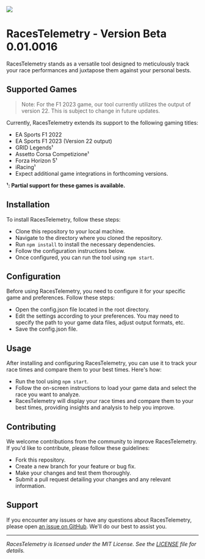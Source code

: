 ![](https://github.com/ssar-group/.github/tree/main/source/images/racesTelemetry-header.png)

# RacesTelemetry - Version Beta 0.01.0016

RacesTelemetry stands as a versatile tool designed to meticulously track your race performances and juxtapose them against your personal bests.

## Supported Games
>Note: For the F1 2023 game, our tool currently utilizes the output of version 22. This is subject to change in future updates.

Currently, RacesTelemetry extends its support to the following gaming titles:

* EA Sports F1 2022
* EA Sports F1 2023 (Version 22 output)
* GRID Legends¹
* Assetto Corsa Competizione¹
* Forza Horizon 5¹
* iRacing¹
* Expect additional game integrations in forthcoming versions.

**¹: Partial support for these games is available.**

## Installation

To install RacesTelemetry, follow these steps:

* Clone this repository to your local machine.
* Navigate to the directory where you cloned the repository.
* Run `npm install` to install the necessary dependencies.
* Follow the configuration instructions below.
* Once configured, you can run the tool using `npm start`.

## Configuration

Before using RacesTelemetry, you need to configure it for your specific game and preferences. Follow these steps:

* Open the config.json file located in the root directory.
* Edit the settings according to your preferences. You may need to specify the path to your game data files, adjust output formats, etc.
* Save the config.json file.

## Usage

After installing and configuring RacesTelemetry, you can use it to track your race times and compare them to your best times. Here's how:

* Run the tool using `npm start`.
* Follow the on-screen instructions to load your game data and select the race you want to analyze.
* RacesTelemetry will display your race times and compare them to your best times, providing insights and analysis to help you improve.

## Contributing

We welcome contributions from the community to improve RacesTelemetry. If you'd like to contribute, please follow these guidelines:

* Fork this repository.
* Create a new branch for your feature or bug fix.
* Make your changes and test them thoroughly.
* Submit a pull request detailing your changes and any relevant information.

## Support

If you encounter any issues or have any questions about RacesTelemetry, please open [an issue on GitHub](https://github.com/ssar-group/RacesTelemetry/issues). We'll do our best to assist you.

-----

*RacesTelemetry is licensed under the MIT License. See the [LICENSE](LICENSE) file for details.*